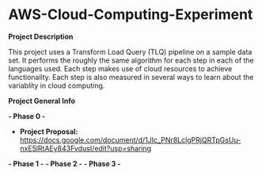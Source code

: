 # AWS-Cloud-Computing-Experiment

**Project Description**

This project uses a Transform Load Query (TLQ) pipeline on a sample data set. It performs the roughly the same algorithm for each step in each of the languages used. Each step makes use of cloud resources to achieve functionality. Each step is also measured in several ways to learn about the variablity in cloud computing.

**Project General Info**

**- Phase 0 -**
 - **Project Proposal:** https://docs.google.com/document/d/1JIc_PNr8LclgPRjQRTpGsUu-nxE5lRtAEy843FvdusI/edit?usp=sharing

**- Phase 1 -**
**- Phase 2 -**
**- Phase 3 -**
